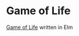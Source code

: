 # Game of Life

[Game of Life](https://en.wikipedia.org/wiki/Conway%27s_Game_of_Life) written in Elm

